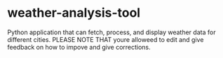 # weather-analysis-tool
Python application that can fetch, process, and display weather data for different cities. 
PLEASE NOTE THAT youre alloweed to edit and give feedback on how to impove and give corrections.
